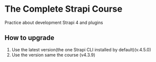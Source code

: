 # The Complete Strapi Course

Practice about development Strapi 4 and plugins

## How to upgrade
1. Use the latest version(the one Strapi CLI installed by default)(v.4.5.0)
2. Use the version same the course (v4.3.9)